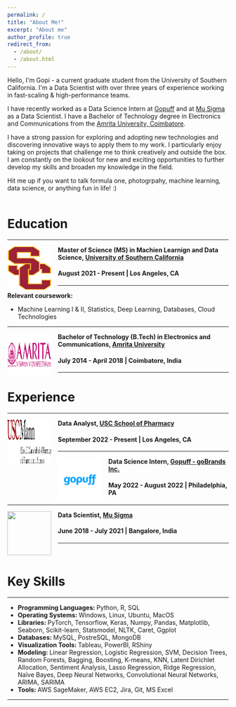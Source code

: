 ```yaml
---
permalink: /
title: "About Me!"
excerpt: "About me"
author_profile: true
redirect_from: 
  - /about/
  - /about.html
---
```

Hello, I'm Gopi - a current graduate student from the University of Southern California. I'm a Data Scientist with over three years of experience working in fast-scaling & high-performance teams.

I have recently worked as a Data Science Intern at [Gopuff](https://www.gopuff.com/go/about-us) and at [Mu Sigma](https://www.mu-sigma.com/) as a Data Scientist. I have a Bachelor of Technology degree in Electronics and Communications from the [Amrita University, Coimbatore](https://www.amrita.edu/).

I have a strong passion for exploring and adopting new technologies and discovering innovative ways to apply them to my work. I particularly enjoy taking on projects that challenge me to think creatively and outside the box. I am constantly on the lookout for new and exciting opportunities to further develop my skills and broaden my knowledge in the field.

Hit me up if you want to talk formula one, photogrpahy, machine learning, data science, or anything fun in life! :)
<br> <br>
# Education
-----
<img align="left" height="100" width="100" src="../images/usc.png" style="padding-right:15px">

**Master of Science (MS) in Machien Learnign and Data Science, [University of Southern California](https://www.usc.edu/)**
#### August 2021 - Present | Los Angeles, CA

-----
<strong>Relevant coursework:</strong>
* Machine Learning I & II, Statistics, Deep Learning, Databases, Cloud Technologies <br>

-----
<img align="left" height="100" width="100" src="../images/amrita.png" style="padding-right:15px">

**Bachelor of Technology (B.Tech) in Electronics and Communications, [Amrita University](https://www.amrita.edu/)**
#### July 2014 - April 2018 | Coimbatore, India

-----

# Experience
-----
<img align="left" height="100" width="100" src="../images/uscp.png" style="padding-right:15px">

**Data Analyst, [USC School of Pharmacy](https://pharmacyschool.usc.edu/)**
#### September 2022 - Present | Los Angeles, CA

-----
<img align="left" height="100" width="100" src="../images/gopuff.png" style="padding-right:15px">

**Data Science Intern, [Gopuff - goBrands Inc.](https://www.gopuff.com/go/about-us)** 
#### May 2022 - August 2022 | Philadelphia, PA
----- 

<img align="left" height="100" width="100" src="../images/musigma.jpeg" style="padding-right:15px">

**Data Scientist, [Mu Sigma](https://www.mu-sigma.com/)** 
#### June 2018 - July 2021 | Bangalore, India
-----

<br>

# Key Skills
----
* <strong> Programming Languages: </strong> Python, R, SQL <br>
* <strong> Operating Systems: </strong> Windows, Linux, Ubuntu, MacOS <br>
* <strong> Libraries: </strong> PyTorch, Tensorflow, Keras, Numpy, Pandas, Matplotlib, Seaborn, Scikit-learn, Statsmodel, NLTK, Caret, Ggplot <br>
* <strong> Databases: </strong> MySQL, PostreSQL, MongoDB <br>
* <strong> Visualization Tools: </strong> Tableau, PowerBI, RShiny <br>
* <strong> Modeling: </strong> Linear Regression, Logistic Regression, SVM, Decision Trees, Random Forests, Bagging, Boosting, K-means, KNN, Latent Dirichlet Allocation, Sentiment Analysis, Lasso Regression, Ridge Regression, Naïve Bayes, Deep Neural Networks, Convolutional Neural Networks, ARIMA, SARIMA <br>
* <strong> Tools: </strong> AWS SageMaker, AWS EC2, Jira, Git, MS Excel <br>
  
----
